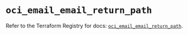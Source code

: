 # `oci_email_email_return_path`

Refer to the Terraform Registry for docs: [`oci_email_email_return_path`](https://registry.terraform.io/providers/oracle/oci/6.18.0/docs/resources/email_email_return_path).
